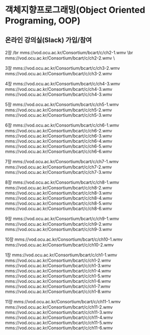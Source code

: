 # 객체지향프로그래밍(Object Oriented Programing, OOP)
## 온라인 강의실(Slack) 가입/참여

2장 /br
mms://vod.ocu.ac.kr/Consortium/bcart/c/ch2-1.wmv \br
mms://vod.ocu.ac.kr/Consortium/bcart/c/ch2-2.wmv \\

3장
mms://vod.ocu.ac.kr/Consortium/bcart/c/ch3-2.wmv
mms://vod.ocu.ac.kr/Consortium/bcart/c/ch3-2.wmv

4장
mms://vod.ocu.ac.kr/Consortium/bcart/c/ch4-3.wmv
mms://vod.ocu.ac.kr/Consortium/bcart/c/ch4-3.wmv
mms://vod.ocu.ac.kr/Consortium/bcart/c/ch4-3.wmv

5장
mms://vod.ocu.ac.kr/Consortium/bcart/c/ch5-1.wmv
mms://vod.ocu.ac.kr/Consortium/bcart/c/ch5-2.wmv
mms://vod.ocu.ac.kr/Consortium/bcart/c/ch5-3.wmv

6장
mms://vod.ocu.ac.kr/Consortium/bcart/c/ch6-1.wmv
mms://vod.ocu.ac.kr/Consortium/bcart/c/ch6-2.wmv
mms://vod.ocu.ac.kr/Consortium/bcart/c/ch6-3.wmv
mms://vod.ocu.ac.kr/Consortium/bcart/c/ch6-4.wmv
mms://vod.ocu.ac.kr/Consortium/bcart/c/ch6-5.wmv
mms://vod.ocu.ac.kr/Consortium/bcart/c/ch6-6.wmv

7장
mms://vod.ocu.ac.kr/Consortium/bcart/c/ch7-1.wmv
mms://vod.ocu.ac.kr/Consortium/bcart/c/ch7-2.wmv
mms://vod.ocu.ac.kr/Consortium/bcart/c/ch7-3.wmv

8장
mms://vod.ocu.ac.kr/Consortium/bcart/c/ch8-1.wmv
mms://vod.ocu.ac.kr/Consortium/bcart/c/ch8-2.wmv
mms://vod.ocu.ac.kr/Consortium/bcart/c/ch8-3.wmv
mms://vod.ocu.ac.kr/Consortium/bcart/c/ch8-4.wmv
mms://vod.ocu.ac.kr/Consortium/bcart/c/ch8-5.wmv
mms://vod.ocu.ac.kr/Consortium/bcart/c/ch8-6.wmv

9장
mms://vod.ocu.ac.kr/Consortium/bcart/c/ch9-1.wmv
mms://vod.ocu.ac.kr/Consortium/bcart/c/ch9-2.wmv
mms://vod.ocu.ac.kr/Consortium/bcart/c/ch9-3.wmv

10장
mms://vod.ocu.ac.kr/Consortium/bcart/c/ch10-1.wmv
mms://vod.ocu.ac.kr/Consortium/bcart/c/ch10-2.wmv

1장
mms://vod.ocu.ac.kr/Consortium/bcart/c/ch1-1.wmv
mms://vod.ocu.ac.kr/Consortium/bcart/c/ch1-2.wmv
mms://vod.ocu.ac.kr/Consortium/bcart/c/ch1-3.wmv
mms://vod.ocu.ac.kr/Consortium/bcart/c/ch1-4.wmv
mms://vod.ocu.ac.kr/Consortium/bcart/c/ch1-5.wmv
mms://vod.ocu.ac.kr/Consortium/bcart/c/ch1-6.wmv
mms://vod.ocu.ac.kr/Consortium/bcart/c/ch1-7.wmv
mms://vod.ocu.ac.kr/Consortium/bcart/c/ch1-8.wmv

11장
mms://vod.ocu.ac.kr/Consortium/bcart/c/ch11-1.wmv
mms://vod.ocu.ac.kr/Consortium/bcart/c/ch11-2.wmv
mms://vod.ocu.ac.kr/Consortium/bcart/c/ch11-3.wmv
mms://vod.ocu.ac.kr/Consortium/bcart/c/ch11-4.wmv
mms://vod.ocu.ac.kr/Consortium/bcart/c/ch11-5.wmv
mms://vod.ocu.ac.kr/Consortium/bcart/c/ch11-6.wmv
